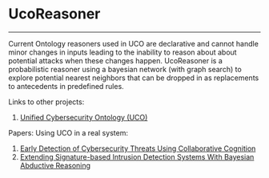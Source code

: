 # UcoReasoner
-------------
Current Ontology reasoners used in UCO are declarative and cannot handle minor changes in inputs leading to the inability to reason about about potential attacks when these changes happen. UcoReasoner is a probabilistic reasoner using a bayesian network (with graph search) to explore potential nearest neighbors that can be dropped in as replacements to antecedents in predefined rules.

Links to other projects:
1. [Unified Cybersecurity Ontology (UCO)](https://github.com/Ebiquity/Unified-Cybersecurity-Ontology)

Papers:
Using UCO in a real system:
1. [Early Detection of Cybersecurity Threats Using Collaborative Cognition](https://ebiquity.umbc.edu/_file_directory_/papers/901.pdf)
2. [Extending Signature-based Intrusion Detection Systems With Bayesian Abductive Reasoning](https://arxiv.org/abs/1903.12101)

